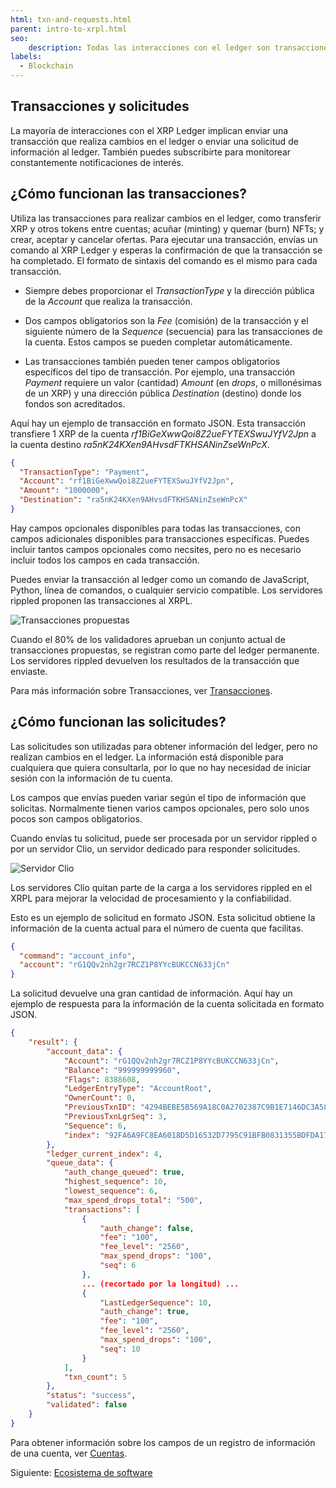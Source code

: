 ```yaml
---
html: txn-and-requests.html
parent: intro-to-xrpl.html
seo:
    description: Todas las interacciones con el ledger son transacciones o solicitudes.
labels:
  - Blockchain
---
```


## Transacciones y solicitudes

La mayoría de interacciones con el XRP Ledger implican enviar una transacción que realiza cambios en el ledger o enviar una solicitud de información al ledger. También puedes subscribirte para monitorear constantemente notificaciones de interés.

## ¿Cómo funcionan las transacciones?

Utiliza las transacciones para realizar cambios en el ledger, como transferir XRP y otros tokens entre cuentas; acuñar (minting) y quemar (burn) NFTs; y crear, aceptar y cancelar ofertas. Para ejecutar una transacción, envías un comando al XRP Ledger y esperas la confirmación de que la transacción se ha completado. El formato de sintaxis del comando es el mismo para cada transacción.

- Siempre debes proporcionar el _TransactionType_ y la dirección pública de la _Account_ que realiza la transacción.

- Dos campos obligatorios son la _Fee_ (comisión) de la transacción y el siguiente número de la  _Sequence_ (secuencia) para las transacciones de la cuenta. Estos campos se pueden completar automáticamente.

- Las transacciones también pueden tener campos obligatorios específicos del tipo de transacción. Por ejemplo, una transacción _Payment_ requiere un valor (cantidad) _Amount_ (en _drops_, o millonésimas de un XRP) y una dirección pública _Destination_ (destino) donde los fondos son acreditados.

Aquí hay un ejemplo de transacción en formato JSON. Esta transacción transfiere 1 XRP de la cuenta _rf1BiGeXwwQoi8Z2ueFYTEXSwuJYfV2Jpn_ a la cuenta destino _ra5nK24KXen9AHvsdFTKHSANinZseWnPcX_.

```json
{
  "TransactionType": "Payment",
  "Account": "rf1BiGeXwwQoi8Z2ueFYTEXSwuJYfV2Jpn",
  "Amount": "1000000",
  "Destination": "ra5nK24KXen9AHvsdFTKHSANinZseWnPcX"
}
```

Hay campos opcionales disponibles para todas las transacciones, con campos adicionales disponibles para transacciones específicas. Puedes incluir tantos campos opcionales como necsites, pero no es necesario incluir todos los campos en cada transacción.

Puedes enviar la transacción al ledger como un comando de JavaScript, Python, línea de comandos, o cualquier servicio compatible. Los servidores rippled proponen las transacciones al XRPL. 

![Transacciones propuestas](/docs/img/introduction17-gather-txns.png)

Cuando el 80% de los validadores aprueban un conjunto actual de transacciones propuestas, se registran como parte del ledger permanente. Los servidores rippled devuelven los resultados de la transacción que enviaste.

Para más información sobre Transacciones, ver [Transacciones](../concepts/transactions/index.md).

## ¿Cómo funcionan las solicitudes?

Las solicitudes son utilizadas para obtener información del ledger, pero no realizan cambios en el ledger. La información está disponible para cualquiera que quiera consultarla, por lo que no hay necesidad de iniciar sesión con la información de tu cuenta.

Los campos que envías pueden variar según el tipo de información que solicitas. Normalmente tienen varios campos opcionales, pero solo unos pocos son campos obligatorios.

Cuando envías tu solicitud, puede ser procesada por un servidor rippled o por un servidor Clio, un servidor dedicado para responder solicitudes.

![Servidor Clio](/docs/img/introduction19-clio.png)

Los servidores Clio quitan parte de la carga a los servidores rippled en el XRPL para mejorar la velocidad de procesamiento y la confiabilidad.

Esto es un ejemplo de solicitud en formato JSON. Esta solicitud obtiene la información de la cuenta actual para el número de cuenta que facilitas.

```json
{
  "command": "account_info",
  "account": "rG1QQv2nh2gr7RCZ1P8YYcBUKCCN633jCn"
}
```

La solicitud devuelve una gran cantidad de información. Aquí hay un ejemplo de respuesta para la información de la cuenta solicitada en formato JSON.

```json
{
    "result": {
        "account_data": {
            "Account": "rG1QQv2nh2gr7RCZ1P8YYcBUKCCN633jCn",
            "Balance": "999999999960",
            "Flags": 8388608,
            "LedgerEntryType": "AccountRoot",
            "OwnerCount": 0,
            "PreviousTxnID": "4294BEBE5B569A18C0A2702387C9B1E7146DC3A5850C1E87204951C6FDAA4C42",
            "PreviousTxnLgrSeq": 3,
            "Sequence": 6,
            "index": "92FA6A9FC8EA6018D5D16532D7795C91BFB0831355BDFDA177E86C8BF997985F"
        },
        "ledger_current_index": 4,
        "queue_data": {
            "auth_change_queued": true,
            "highest_sequence": 10,
            "lowest_sequence": 6,
            "max_spend_drops_total": "500",
            "transactions": [
                {
                    "auth_change": false,
                    "fee": "100",
                    "fee_level": "2560",
                    "max_spend_drops": "100",
                    "seq": 6
                },
                ... (recortado por la longitud) ...
                {
                    "LastLedgerSequence": 10,
                    "auth_change": true,
                    "fee": "100",
                    "fee_level": "2560",
                    "max_spend_drops": "100",
                    "seq": 10
                }
            ],
            "txn_count": 5
        },
        "status": "success",
        "validated": false
    }
}
```
Para obtener información sobre los campos de un registro de información de una cuenta, ver [Cuentas](../concepts/accounts/index.md).

Siguiente: [Ecosistema de software](software-ecosystem.md)
